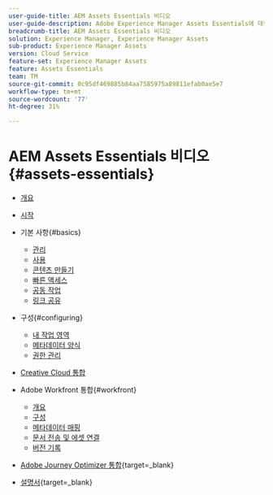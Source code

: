 ```yaml
---
user-guide-title: AEM Assets Essentials 비디오
user-guide-description: Adobe Experience Manager Assets Essentials에 대한 비디오 컬렉션입니다.
breadcrumb-title: AEM Assets Essentials 비디오
solution: Experience Manager, Experience Manager Assets
sub-product: Experience Manager Assets
version: Cloud Service
feature-set: Experience Manager Assets
feature: Assets Essentials
team: TM
source-git-commit: 0c95df469885b84aa7585975a89811efab0ae5e7
workflow-type: tm+mt
source-wordcount: '77'
ht-degree: 31%

---
```



# AEM Assets Essentials 비디오 {#assets-essentials}

+ [개요](overview.md)

+ [시작](./getting-started.md)

+ 기본 사항{#basics}
   + [관리](basics/managing.md)
   + [사용](basics/using.md)
   + [콘텐츠 만들기](basics/creating.md)
   + [빠른 액세스](basics/quick-access.md)
   + [공동 작업](basics/collaborating.md)
   + [링크 공유](basics/link-sharing.md)

+ 구성{#configuring}
   + [내 작업 영역](configuring/my-workspace.md)
   + [메타데이터 양식](configuring/metadata-forms.md)
   + [권한 관리](configuring/permissions-management.md)

+ [Creative Cloud 통합](integrations/creative-cloud.md)

+ Adobe Workfront 통합{#workfront}
   + [개요](./integrations/workfront/overview.md)
   + [구성](./integrations/workfront/configure.md)
   + [메타데이터 매핑](./integrations/workfront/map-metadata.md)
   + [문서 전송 및 에셋 연결](./integrations/workfront/link-send.md)
   + [버전 기록](./integrations/workfront/versions.md)

+ [Adobe Journey Optimizer 통합](https://experienceleague.adobe.com/docs/journey-optimizer-learn/tutorials/create-messages/create-email-content-with-the-message-editor.html?lang=ko-KR){target=_blank}

+ [설명서](https://experienceleague.adobe.com/docs/experience-manager-assets-essentials/help/introduction.html){target=_blank}

